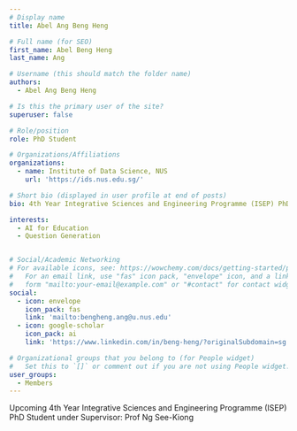 ```yaml
---
# Display name
title: Abel Ang Beng Heng

# Full name (for SEO)
first_name: Abel Beng Heng
last_name: Ang

# Username (this should match the folder name)
authors:
  - Abel Ang Beng Heng

# Is this the primary user of the site?
superuser: false

# Role/position
role: PhD Student

# Organizations/Affiliations
organizations:
  - name: Institute of Data Science, NUS
    url: 'https://ids.nus.edu.sg/'

# Short bio (displayed in user profile at end of posts)
bio: 4th Year Integrative Sciences and Engineering Programme (ISEP) PhD Student

interests:
  - AI for Education
  - Question Generation


# Social/Academic Networking
# For available icons, see: https://wowchemy.com/docs/getting-started/page-builder/#icons
#   For an email link, use "fas" icon pack, "envelope" icon, and a link in the
#   form "mailto:your-email@example.com" or "#contact" for contact widget.
social:
  - icon: envelope
    icon_pack: fas
    link: 'mailto:bengheng.ang@u.nus.edu'
  - icon: google-scholar
    icon_pack: ai
    link: 'https://www.linkedin.com/in/beng-heng/?originalSubdomain=sg'

# Organizational groups that you belong to (for People widget)
#   Set this to `[]` or comment out if you are not using People widget.
user_groups:
  - Members
---
```


Upcoming 4th Year Integrative Sciences and Engineering Programme (ISEP) PhD Student under 
Supervisor: Prof Ng See-Kiong

